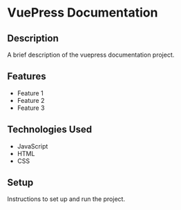 # VuePress Documentation

## Description

A brief description of the vuepress documentation project.

## Features

- Feature 1
- Feature 2
- Feature 3

## Technologies Used

- JavaScript
- HTML
- CSS

## Setup

Instructions to set up and run the project.
